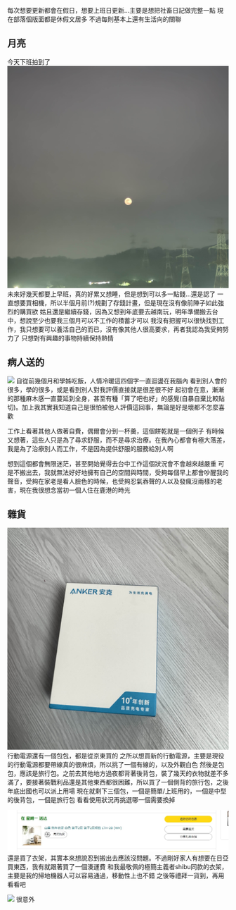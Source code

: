 每次想要更新都會在假日，想要上班日更新...主要是想把社畜日記做完整一點
現在部落個版面都是休假文居多
不過每則基本上還有生活向的關聯


月亮
-
今天下班拍到了
![](https://github.com/photohost/picx-images-hosting/raw/master/20241017/image.13lro5x608.jpg)
未來好幾天都要上早班，真的好累又想睡，但是想到可以多一點錢...還是認了
一直想要買相機，所以半個月前(?)規劃了存錢計畫，但是現在沒有像前陣子如此強烈的購買欲
姑且還是繼續存錢，因為又想到年底要去越南玩，明年準備搬去台中，想說至少也要我三個月可以不工作的積蓄才可以
我沒有把握可以很快找到工作，我只想要可以養活自己的而已，沒有像其他人很高要求，再者我認為我受夠努力了
只想對有興趣的事物持續保持熱情

病人送的
-
![](https://github.com/photohost/picx-images-hosting/raw/master/20241017/image.969qgyd9kq.png)
自從前幾個月和學姊吃飯，人情冷暖這四個字一直迴盪在我腦內
看到別人會的很多，學的很多，或是看到別人對我評價直接就是很差很不好
起初會在意，漸漸的那種麻木感一直蔓延到全身，甚至有種「算了吧也好」的感覺(自暴自棄比較貼切)。加上我其實我知道自己是很怕被他人評價這回事，無論是好是壞都不怎麼喜歡

工作上看著其他人做著自費，偶爾會分到一杯羹，這個餅乾就是一個例子
有時候又想著，這些人只是為了尋求舒服，而不是尋求治療。在我內心都會有極大落差，我是為了治療別人而工作，不是因為提供舒服的服務給別人啊

想到這個都會無限迷茫，甚至開始覺得去台中工作這個狀況會不會越來越嚴重
可是不搬出去，我就無法好好地擁有自己的空間與時間，受夠每個早上都會吵醒我的聲音，受夠在家老是看人臉色的時候，也受夠忍氣吞聲的人以及發瘋沒兩樣的老害，現在我很想念當初一個人住在鹿港的時光

雜貨
-
![](https://github.com/photohost/picx-images-hosting/raw/master/20241017/image.8ad91iddhq.jpg)
行動電源還有一個包包，都是從京東買的
之所以想買新的行動電源，主要是現役的行動電源都要帶線真的很麻煩，所以挑了一個有線的，以及外觀白色
然後是包包，應該是旅行包。之前去其他地方過夜都背著後背包，裝了幾天的衣物就差不多滿了，要接著裝戰利品還是其他東西都很困難，所以買了一個側背的旅行包，之後年底出國也可以派上用場
現在就剩下三個包，一個是簡單/上班用的，一個是中型的後背包，一個是旅行包
看看使用狀況再挑選哪一個需要換掉

![](https://github.com/photohost/picx-images-hosting/raw/master/20241017/2024-10-17_20-49.7egrm2drv5.jpg)
還是買了衣架，其實本來想說忍到搬出去應該沒問題。不過剛好家人有想要在日亞買東西，我有就跟著買了一個湊運費
和我最敬佩的極簡主義者shibu同款的衣架，主要是我的掃地機器人可以容易通過，移動性上也不錯
之後等禮拜一貨到，再用看看吧

![](https://github.com/photohost/picx-images-hosting/raw/master/20241017/image.7ax5ocn9qn.png)
很意外